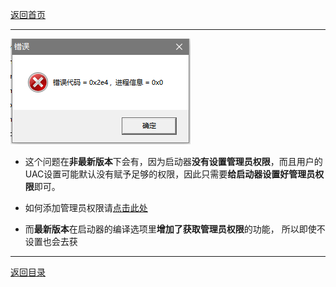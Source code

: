 [返回首页](./Home)
***

![](./0x2e4.png)

- 这个问题在**非最新版本**下会有，因为启动器**没有设置管理员权限**，而且用户的UAC设置可能默认没有赋予足够的权限，因此只需要**给启动器设置好管理员权限**即可。

- 如何添加管理员权限请[点击此处](https://jingyan.baidu.com/article/93f9803f4e8a58e0e46f55db.html)

- 而**最新版本**在启动器的编译选项里**增加了获取管理员权限**的功能， 所以即使不设置也会去获

***
[返回目录](./常见问题指南)
